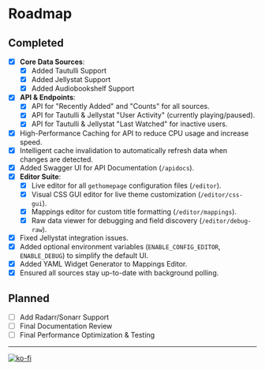 # Roadmap

## Completed
- [x] **Core Data Sources**:
    - [x] Added Tautulli Support
    - [x] Added Jellystat Support
    - [x] Added Audiobookshelf Support
- [x] **API & Endpoints**:
    - [x] API for "Recently Added" and "Counts" for all sources.
    - [x] API for Tautulli & Jellystat "User Activity" (currently playing/paused).
    - [x] API for Tautulli & Jellystat "Last Watched" for inactive users.
- [x] High-Performance Caching for API to reduce CPU usage and increase speed.
- [x] Intelligent cache invalidation to automatically refresh data when changes are detected.
- [x] Added Swagger UI for API Documentation (`/apidocs`).
- [x] **Editor Suite**:
    - [x] Live editor for all `gethomepage` configuration files (`/editor`).
    - [x] Visual CSS GUI editor for live theme customization (`/editor/css-gui`).
    - [x] Mappings editor for custom title formatting (`/editor/mappings`).
    - [x] Raw data viewer for debugging and field discovery (`/editor/debug-raw`).
- [x] Fixed Jellystat integration issues.
- [x] Added optional environment variables (`ENABLE_CONFIG_EDITOR`, `ENABLE_DEBUG`) to simplify the default UI.
- [x] Added YAML Widget Generator to Mappings Editor.
- [x] Ensured all sources stay up-to-date with background polling.

## Planned
- [ ] Add Radarr/Sonarr Support
- [ ] Final Documentation Review
- [ ] Final Performance Optimization & Testing

---

[![ko-fi](https://ko-fi.com/img/githubbutton_sm.svg)](https://ko-fi.com/S6S6S178E)
